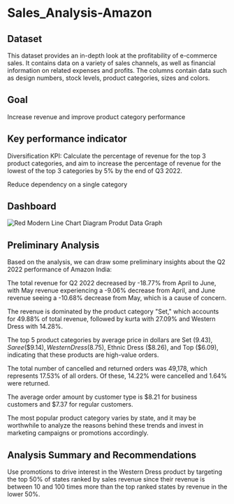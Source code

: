 # Sales_Analysis-Amazon


## Dataset
This dataset provides an in-depth look at the profitability of e-commerce sales. It contains data on a variety of sales channels, as well as financial information on related expenses and profits. The columns contain data such as design numbers, stock levels, product categories, sizes and colors.

## Goal
Increase revenue and improve product category performance

## Key performance indicator
Diversification KPI: Calculate the percentage of revenue for the top 3 product categories, and aim to increase the percentage of revenue for the lowest of the top 3 categories by 5% by the end of Q3 2022.

Reduce dependency on a single category

## Dashboard
![Red Modern Line Chart Diagram Produt Data Graph](https://github.com/Srijita2002/Sales_Analysis-Amazon/assets/111299389/c174af3c-e6f6-40f7-9184-4eff39c4db99)

## Preliminary Analysis
Based on the analysis, we can draw some preliminary insights about the Q2 2022 performance of Amazon India:

The total revenue for Q2 2022 decreased by -18.77% from April to June, with May revenue experiencing a -9.06% decrease from April, and June revenue seeing a -10.68% decrease from May, which is a cause of concern.

The revenue is dominated by the product category "Set," which accounts for 49.88% of total revenue, followed by kurta with 27.09% and Western Dress with 14.28%.

The top 5 product categories by average price in dollars are Set ($9.43), Saree (\$9.14), Western Dress ($8.75), Ethnic Dress (\$8.26), and Top ($6.09), indicating that these products are high-value orders.

The total number of cancelled and returned orders was 49,178, which represents 17.53% of all orders. Of these, 14.22% were cancelled and 1.64% were returned.

The average order amount by customer type is $8.21 for business customers and \$7.37 for regular customers.

The most popular product category varies by state, and it may be worthwhile to analyze the reasons behind these trends and invest in marketing campaigns or promotions accordingly.

## Analysis Summary and Recommendations
Use promotions to drive interest in the Western Dress product by targeting the top 50% of states ranked by sales revenue since their revenue is between 10 and 100 times more than the top ranked states by revenue in the lower 50%.

